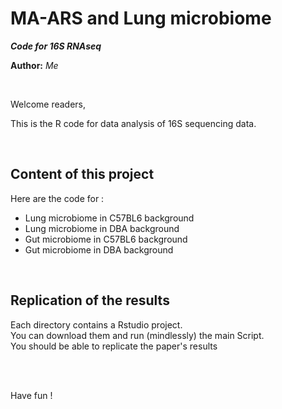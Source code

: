 # MA-ARS and Lung microbiome


***Code for 16S RNAseq***

**Author:** *Me*

<br />

Welcome readers,

This is the R code for data analysis of 16S sequencing data.

 <br />

## Content of this project

Here are the code for :
- Lung microbiome in C57BL6 background
- Lung microbiome in DBA background
- Gut microbiome in C57BL6 background
- Gut microbiome in DBA background

 <br />

## Replication of the results

Each directory contains a Rstudio project. <br />
You can download them and run (mindlessly) the main Script. <br />
You should be able to replicate the paper's results <br />

<br />
<br />

Have fun !

